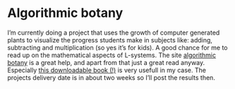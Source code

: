 <!--
  id: 301
  date: 2007-09-19T13:49:51
  modified: 2007-09-19T13:49:51
  slug: algorithmic-botany
  type: post
  excerpt: <p>I&#8217;m currently doing a project that uses the growth of computer generated plants to visualize the progress students make in subjects like: adding, subtracting and multiplication (so yes it&#8217;s for kids). A good chance for me to read up on the mathematical aspects of L-systems. The site algorithmic botany is a great help, and apart [&hellip;]</p>
  categories: book, code, nature, work
  tags: 
  inCv: 
  inPortfolio: 
  dateFrom: 
  dateTo: 
-->

# Algorithmic botany

<p>I&#8217;m currently doing a project that uses the growth of computer generated plants to visualize the progress students make in subjects like: adding, subtracting and multiplication (so yes it&#8217;s for kids). A good chance for me to read up on the mathematical aspects of L-systems. The site <a href="http://algorithmicbotany.org/">algorithmic botany</a> is a great help, and apart from that just a great read anyway. Especially <a href="http://algorithmicbotany.org/papers/#abop">this downloadable book (!)</a> is very usefull in my case. The projects delivery date is in about two weeks so I&#8217;ll post the results then.</p>